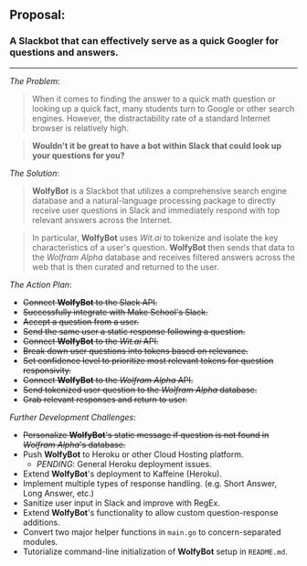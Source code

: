 ## Proposal:
### A Slackbot that can effectively serve as a quick Googler for questions and answers.

***

_The Problem_:

> When it comes to finding the answer to a quick math question or looking up a quick fact, many students turn to Google or other search engines. However, the distractability rate of a standard Internet browser is relatively high. 

> **Wouldn't it be great to have a bot within Slack that could look up your questions for you?**

_The Solution_:

> **WolfyBot** is a Slackbot that utilizes a comprehensive search engine database and a natural-language processing package to directly receive user questions in Slack and immediately respond with top relevant answers across the Internet. 

> In particular, **WolfyBot** uses _Wit.ai_ to tokenize and isolate the key characteristics of a user's question. **WolfyBot** then sends that data to the _Wolfram Alpha_ database and receives filtered answers across the web that is then curated and returned to the user.

_The Action Plan_:

* ~~Connect **WolfyBot** to the Slack API.~~
* ~~Successfully integrate with Make School's Slack.~~
* ~~Accept a question from a user.~~
* ~~Send the same user a static response following a question.~~
* ~~Connect **WolfyBot** to the _Wit.ai_ API.~~
* ~~Break down user questions into tokens based on relevance.~~
* ~~Set confidence level to prioritize most relevant tokens for question responsivity.~~
* ~~Connect **WolfyBot** to the _Wolfram Alpha_ API.~~
* ~~Send tokenized user question to the _Wolfram Alpha_ database.~~
* ~~Grab relevant responses and return to user.~~

_Further Development Challenges_:

* ~~Personalize **WolfyBot**'s static message if question is not found in _Wolfram Alpha_'s database.~~
* Push **WolfyBot** to Heroku or other Cloud Hosting platform.
    - _PENDING_: General Heroku deployment issues.
* Extend **WolfyBot**'s deployment to Kaffeine (Heroku).
* Implement multiple types of response handling. (e.g. Short Answer, Long Answer, etc.)
* Sanitize user input in Slack and improve with RegEx.
* Extend **WolfyBot**'s functionality to allow custom question-response additions.
* Convert two major helper functions in `main.go` to concern-separated modules.
* Tutorialize command-line initialization of **WolfyBot** setup in `README.md`. 